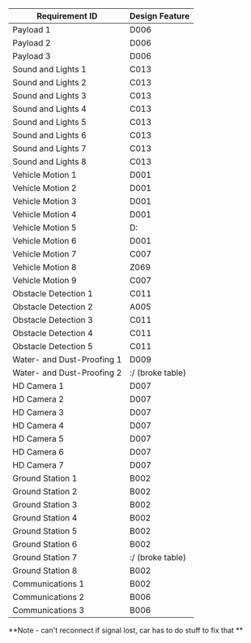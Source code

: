 | Requirement ID             | Design Feature               |
|----------------------------|------------------------------|
| Payload 1                  |D006                          |
| Payload 2                  |D006                          |
| Payload 3                  |D006                          |
| Sound and Lights 1         |C013                          |
| Sound and Lights 2         |C013                          |
| Sound and Lights 3         |C013                          |
| Sound and Lights 4         |C013                          |
| Sound and Lights 5         |C013                          |
| Sound and Lights 6         |C013                          |
| Sound and Lights 7         |C013                          |
| Sound and Lights 8         |C013                          |
| Vehicle Motion 1           |D001                          |
| Vehicle Motion 2           |D001                          |
| Vehicle Motion 3           |D001                          |
| Vehicle Motion 4           |D001                          |
| Vehicle Motion 5           |D:                            |
| Vehicle Motion 6           |D001                          |
| Vehicle Motion 7           |C007                          |
| Vehicle Motion 8           |Z069                          |
| Vehicle Motion 9           |C007                          |
| Obstacle Detection 1       |C011                          |
| Obstacle Detection 2       |A005                          |
| Obstacle Detection 3       |C011                          |
| Obstacle Detection 4       |C011                          |
| Obstacle Detection 5       |C011                          |
| Water- and Dust-Proofing 1 |D009                          |
| Water- and Dust-Proofing 2 |:/ (broke table)              |
| HD Camera 1                |D007                          |
| HD Camera 2                |D007                          |
| HD Camera 3                |D007                          |
| HD Camera 4                |D007                          |
| HD Camera 5                |D007                          |
| HD Camera 6                |D007                          |
| HD Camera 7                |D007                          |
| Ground Station 1           |B002                          |
| Ground Station 2           |B002                          |
| Ground Station 3           |B002                          |
| Ground Station 4           |B002                          |
| Ground Station 5           |B002                          |
| Ground Station 6           |B002                          |
| Ground Station 7           |:/ (broke table)              |
| Ground Station 8           |B002                          |
| Communications 1           |B002                          |
| Communications 2           |B006                          |
| Communications 3           |B006                          |

**Note - can't reconnect if signal lost, car has to do stuff to fix that **
